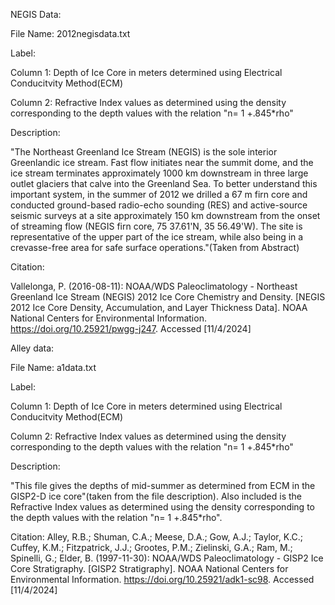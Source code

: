 NEGIS Data:



File Name: 2012negisdata.txt

Label: 



Column 1: Depth of Ice Core in meters determined using Electrical Conducitvity Method(ECM)


Column 2: Refractive Index values as determined using the density corresponding to the depth values with the relation "n= 1 +.845*rho"


Description:

"The Northeast Greenland Ice Stream (NEGIS) is the sole interior Greenlandic ice stream. Fast flow initiates near the summit dome, and the ice stream terminates approximately 1000 km downstream in three large outlet glaciers that calve into the Greenland Sea. To better understand this important system, in the summer of 2012 we drilled a 67 m firn core and conducted ground-based radio-echo sounding (RES) and active-source seismic surveys at a site approximately 150 km downstream from the onset of streaming flow (NEGIS firn core, 75 37.61'N, 35 56.49'W). The site is representative of the upper part of the ice stream, while also being in a crevasse-free area for safe surface operations."(Taken from Abstract)

Citation:

Vallelonga, P. (2016-08-11): NOAA/WDS Paleoclimatology - Northeast Greenland Ice Stream (NEGIS) 2012 Ice Core Chemistry and Density. [NEGIS 2012 Ice Core Density, Accumulation, and Layer Thickness Data]. NOAA National Centers for Environmental Information. https://doi.org/10.25921/pwgg-j247. Accessed [11/4/2024]







Alley data:


File Name: a1data.txt

Label: 

Column 1: Depth of Ice Core in meters determined using Electrical Conducitvity Method(ECM)


Column 2: Refractive Index values as determined using the density corresponding to the depth values with the relation "n= 1 +.845*rho"

Description:

"This file gives the depths of mid-summer as determined from ECM in the GISP2-D ice core"(taken from the file description). Also included is the Refractive Index values as determined using the density corresponding to the depth values with the relation "n= 1 +.845*rho".

Citation:
Alley, R.B.; Shuman, C.A.; Meese, D.A.; Gow, A.J.; Taylor, K.C.; Cuffey, K.M.; Fitzpatrick, J.J.; Grootes, P.M.; Zielinski, G.A.; Ram, M.; Spinelli, G.; Elder, B. (1997-11-30): NOAA/WDS Paleoclimatology - GISP2 Ice Core Stratigraphy. [GISP2 Stratigraphy]. NOAA National Centers for Environmental Information. https://doi.org/10.25921/adk1-sc98. Accessed [11/4/2024]

